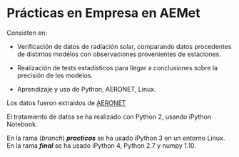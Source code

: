 # Prácticas en Empresa en AEMet

Consisten en:

* Verificación de datos de radiación solar, comparando datos procedentes de distintos modélos con observaciones provenientes de estaciones.

* Realización de tests estadísticos para llegar a conclusiones sobre la precisión de los modelos.

* Aprendizaje y uso de Python, AERONET, Linux.


Los datos fueron extraidos de [AERONET][1]

El tratamiento de datos se ha realizado con Python 2, usando iPython Notebook.

En la rama (*branch*) ***practicas*** se ha usado iPython 3 en un entorno Linux.
En la rama ***final*** se ha usado iPython 4, Python 2.7 y numpy 1.10.






[1]: <http://aeronet.gsfc.nasa.gov/cgi-bin/type_piece_of_map_opera_v2_new>